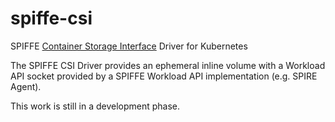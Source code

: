 # spiffe-csi
SPIFFE [Container Storage Interface](https://github.com/container-storage-interface/spec/blob/master/spec.md) Driver for Kubernetes

The SPIFFE CSI Driver provides an ephemeral inline volume with a Workload API
socket provided by a SPIFFE Workload API implementation (e.g.  SPIRE Agent).

This work is still in a development phase.
